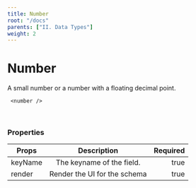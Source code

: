 ```yaml
---
title: Number
root: "/docs"
parents: ["II. Data Types"]
weight: 2
---
```

# Number

A small number or a number with a floating decimal point.
```
 <number />
```
<br/>

### Properties

| Props   |      Description      |  Required |
|----------|:-------------:|------:|
| keyName |  The keyname of the field. | true |
| render |    Render the UI for the schema   |   true |